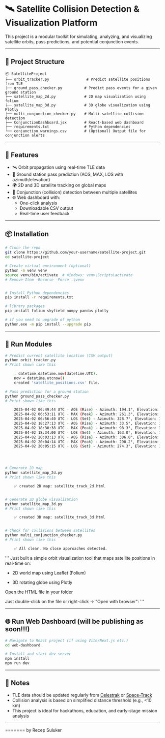 # 🛰️ Satellite Collision Detection & Visualization Platform

This project is a modular toolkit for simulating, analyzing, and visualizing satellite orbits, pass predictions, and potential conjunction events.

---

## 📁 Project Structure

```
📦 SatelliteProject
├── orbit_tracker.py                 # Predict satellite positions from TLE
├── ground_pass_checker.py          # Predict pass events for a given ground station
├── satellite_map_2d.py             # 2D map visualization using folium
├── satellite_map_3d.py             # 3D globe visualization using Plotly
├── multi_conjunction_checker.py    # Multi-satellite collision detection
├── ConjunctionDashboard.jsx        # React-based web dashboard
├── requirements.txt                # Python dependencies
└── conjunction_warnings.csv        # (Optional) Output file for conjunction alerts
```

---

## 🚀 Features

- 🛰️ Orbit propagation using real-time TLE data
- 📡 Ground station pass prediction (AOS, MAX, LOS with azimuth/elevation)
- 🌍 2D and 3D satellite tracking on global maps
- 🚨 Conjunction (collision) detection between multiple satellites
- 🌐 Web dashboard with:
  - One-click analysis
  - Downloadable CSV output
  - Real-time user feedback

---

## 📦 Installation

```bash
# Clone the repo
git clone https://github.com/your-username/satellite-project.git
cd satellite-project

# Create virtual environment (optional)
python -m venv venv
source venv/bin/activate  # Windows: venv\Scripts\activate
# Remove-Item -Recurse -Force .\venv


# Install Python dependencies
pip install -r requirements.txt

# library packages
pip install folium skyfield numpy pandas plotly

# if you need to upgrade of python 
python.exe -m pip install --upgrade pip


```
---

## 🧪 Run Modules

```bash
# Predict current satellite location (CSV output)
python orbit_tracker.py
# Print shown like this 

    : datetime.datetime.now(datetime.UTC).
    now = datetime.utcnow()
    created 'satellite_positions.csv' file.

# Pass prediction for a ground station
python ground_pass_checker.py
# Print shown like this 

    2025-04-02 06:49:44 UTC - AOS (Rise) - Azimuth: 194.1°, Elevation: 10.0°
    2025-04-02 06:53:11 UTC - MAX (Peak) - Azimuth: 261.3°, Elevation: 35.0°
    2025-04-02 06:56:40 UTC - LOS (Set) - Azimuth: 328.7°, Elevation: 10.0°
    2025-04-02 18:27:13 UTC - AOS (Rise) - Azimuth: 33.5°, Elevation: 10.0°
    2025-04-02 18:30:38 UTC - MAX (Peak) - Azimuth: 98.3°, Elevation: 32.0°
    2025-04-02 18:34:00 UTC - LOS (Set) - Azimuth: 163.0°, Elevation: 10.0°
    2025-04-02 20:03:13 UTC - AOS (Rise) - Azimuth: 306.0°, Elevation: 10.0°
    2025-04-02 20:04:14 UTC - MAX (Peak) - Azimuth: 290.2°, Elevation: 10.9°
    2025-04-02 20:05:15 UTC - LOS (Set) - Azimuth: 274.3°, Elevation: 10.0°




# Generate 2D map
python satellite_map_2d.py
# Print shown like this 

    ✅ created 2D map: satellite_track_2d.html


# Generate 3D globe visualization
python satellite_map_3d.py
# Print shown like this 

    ✅ created 3D map: satellite_track_3d.html


# Check for collisions between satellites
python multi_conjunction_checker.py
# Print shown like this 

    ✅ All clear. No close approaches detected.

```

'''
Just built a simple orbit visualization tool that maps satellite positions in real-time on:

* 2D world map using Leaflet (Folium)

 * 3D rotating globe using Plotly



Open the HTML file in your folder

Just double-click on the file or right-click → "Open with browser":
'''


---

## 🌐 Run Web Dashboard (will be publishing as soon!!!)

```bash
# Navigate to React project (if using Vite/Next.js etc.)
cd web-dashboard

# Install and start dev server
npm install
npm run dev
```

---

## 📝 Notes

- TLE data should be updated regularly from [Celestrak](https://celestrak.com) or [Space-Track](https://www.space-track.org)
- Collision analysis is based on simplified distance threshold (e.g., <10 km)
- This project is ideal for hackathons, education, and early-stage mission analysis

---

=======
by Recep Suluker


